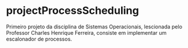 # projectProcessScheduling
Primeiro projeto da disciplina de Sistemas Operacionais, lescionada pelo Professor Charles Henrique Ferreira, consiste em implementar um escalonador de processos.
